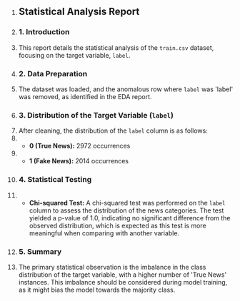 1. ## Statistical Analysis Report
2. ### 1. Introduction
3. This report details the statistical analysis of the `train.csv` dataset, focusing on the target variable, `label`.
4. ### 2. Data Preparation
5. The dataset was loaded, and the anomalous row where `label` was 'label' was removed, as identified in the EDA report.
6. ### 3. Distribution of the Target Variable (`label`)
7. After cleaning, the distribution of the `label` column is as follows:
8. - **0 (True News):** 2972 occurrences
9. - **1 (Fake News):** 2014 occurrences
10. ### 4. Statistical Testing
11. - **Chi-squared Test:** A chi-squared test was performed on the `label` column to assess the distribution of the news categories. The test yielded a p-value of 1.0, indicating no significant difference from the observed distribution, which is expected as this test is more meaningful when comparing with another variable.
12. ### 5. Summary
13. The primary statistical observation is the imbalance in the class distribution of the target variable, with a higher number of 'True News' instances. This imbalance should be considered during model training, as it might bias the model towards the majority class.
